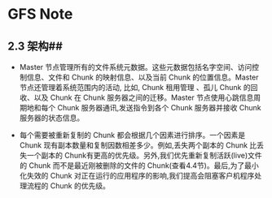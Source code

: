 # GFS Note #

## 2.3 架构##
* Master 节点管理所有的文件系统元数据。这些元数据包括名字空间、访问控制信息、文件和
Chunk 的映射信息、以及当前 Chunk 的位置信息。Master 节点还管理着系统范围内的活动,
比如, Chunk 租用管理 、孤儿 Chunk 的回收、以及 Chunk 在 Chunk 服务器之间的迁移。Master 节点使用心跳信息周期地和每个 Chunk 服务器通讯,发送指令到各个 Chunk 服务器并接收 Chunk 服务器的状态信息。

* 每个需要被重新复制的 Chunk 都会根据几个因素进行排序。一个因素是 Chunk 现有副本数量和复制因数相差多少。例如,丢失两个副本的 Chunk 比丢失一个副本的 Chunk有更高的优先级。另外,我们优先重新复制活跃(live)文件的 Chunk 而不是最近刚被删除的文件的 Chunk(查看4.4节)。最后,为了最小化失效的 Chunk 对正在运行的应用程序的影响,我们提高会阻塞客户机程序处理流程的 Chunk 的优先级。
